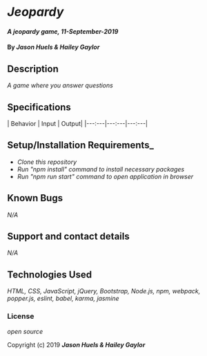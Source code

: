 # _Jeopardy_

#### _A jeopardy game, 11-September-2019_

#### By _**Jason Huels & Hailey Gaylor**_

## Description

_A game where you answer questions_

## Specifications

| Behavior | Input | Output|
|---:---|---:---|---:---|


## Setup/Installation Requirements_

* _Clone this repository_
* _Run "npm install" command to install necessary packages_
* _Run "npm run start" command to open application in browser_

## Known Bugs

_N/A_

## Support and contact details

_N/A_

## Technologies Used

_HTML, CSS, JavaScript, jQuery, Bootstrap, Node.js, npm, webpack, popper.js, eslint, babel, karma, jasmine_

### License

*open source*

Copyright (c) 2019 **_Jason Huels & Hailey Gaylor_**
